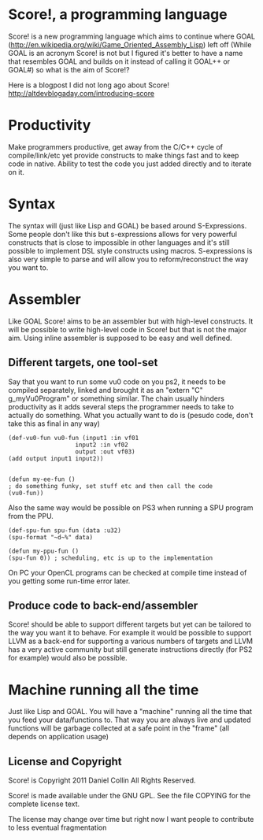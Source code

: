 Score!, a programming language
=============================================================================

Score! is a new programming language which aims to continue where GOAL (http://en.wikipedia.org/wiki/Game_Oriented_Assembly_Lisp) 
left off (While GOAL is an acronym Score! is not but I figured it's better to have a name that 
resembles GOAL and builds on it instead of calling it GOAL++ or GOAL#) so what is the aim of Score!?

Here is a blogpost I did not long ago about Score! http://altdevblogaday.com/introducing-score

Productivity
============

Make programmers productive, get away from the C/C++ cycle of compile/link/etc yet provide constructs 
to make things fast and to keep code in native. Ability to test the code you just added directly and to iterate on it.

Syntax
======

The syntax will (just like Lisp and GOAL) be based around S-Expressions. Some people don't 
like this but s-expressions allows for very powerful constructs that is close to impossible 
in other languages and it's still possible to implement DSL style constructs using macros. 
S-expressions is also very simple to parse and will allow you to reform/reconstruct the way you want to.

Assembler
=========

Like GOAL Score! aims to be an assembler but with high-level constructs. 
It will be possible to write high-level code in Score! but that is not the major aim. 
Using inline assembler is supposed to be easy and well defined.

Different targets, one tool-set
-------------------------------

Say that you want to run some vu0 code on you ps2, it needs to be compiled separately, 
linked and brought it as an "extern "C" g_myVu0Program" or something similar. 
The chain usually hinders productivity as it adds several steps the programmer needs 
to take to actually do something. What you actually want to do is 
(pesudo code, don't take this as final in any way)

	(def-vu0-fun vu0-fun (input1 :in vf01                      
   	                   input2 :in vf02                      
   	                   output :out vf03)  
  	(add output input1 input2))

 
	(defun my-ee-fun ()  
  	; do something funky, set stuff etc and then call the code  
  	(vu0-fun))

Also the same way would be possible on PS3 when running a SPU program from the PPU.

	(def-spu-fun spu-fun (data :u32)  
  	(spu-format "~d~%" data)

	(defun my-ppu-fun ()  
  	(spu-fun 0)) ; scheduling, etc is up to the implementation

On PC your OpenCL programs can be checked at compile time instead 
of you getting some run-time error later.

Produce code to back-end/assembler
----------------------------------

Score! should be able to support different targets but yet can be tailored to 
the way you want it to behave. For example it would be possible to support LLVM 
as a back-end for supporting a various numbers of targets and LLVM has a very 
active community but still generate instructions directly (for PS2 for example) 
would also be possible.

Machine running all the time
============================

Just like Lisp and GOAL. You will have a "machine" running all the time that 
you feed your data/functions to. That way you are always live and updated functions 
will be garbage collected at a safe point in the "frame" (all depends on application usage)

License and Copyright
-----------------------------------------------------------------------------

Score! is Copyright 2011 Daniel Collin All Rights Reserved.

Score! is made available under the GNU GPL. See the file COPYING for the
complete license text.

The license may change over time but right now I want people to contribute to less eventual fragmentation

